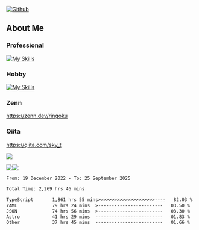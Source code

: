 [![Github](https://img.shields.io/github/followers/skyt-a?label=Follow&style=social)](https://github.com/skyt-a)

## About Me
### Professional
[![My Skills](https://skillicons.dev/icons?i=react,ts,js,nodejs,java,graphql,firebase,githubactions&theme=light)](https://skillicons.dev)
### Hobby
[![My Skills](https://skillicons.dev/icons?i=unity,rust,py&theme=light)](https://skillicons.dev)

### Zenn
https://zenn.dev/ringoku
### Qiita
https://qiita.com/sky_t


![](https://github-profile-summary-cards.vercel.app/api/cards/profile-details?username=skyt-a&theme=default)

![](https://github-profile-summary-cards.vercel.app/api/cards/repos-per-language?username=skyt-a&theme=default)![](https://github-profile-summary-cards.vercel.app/api/cards/stats?username=RinGoku&theme=default)

<!--START_SECTION:waka-->

```txt
From: 19 December 2022 - To: 25 September 2025

Total Time: 2,269 hrs 46 mins

TypeScript       1,861 hrs 55 mins>>>>>>>>>>>>>>>>>>>>>----   82.03 %
YAML             79 hrs 24 mins  >------------------------   03.50 %
JSON             74 hrs 56 mins  >------------------------   03.30 %
Astro            41 hrs 29 mins  -------------------------   01.83 %
Other            37 hrs 45 mins  -------------------------   01.66 %
```

<!--END_SECTION:waka-->
